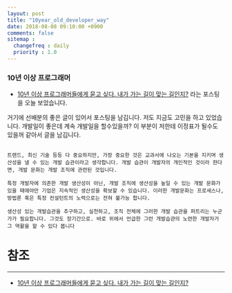 ```yaml
---
layout: post
title: "10year_old_developer_way"
date: 2018-08-08 09:10:00 +0900
comments: false
sitemap :
  changefreq : daily
  priority : 1.0
---
```


### 10년 이상 프로그래머

* [10년 이상 프로그래머들에게 묻고 싶다. 내가 가는 길이 맞는 길인지?](https://www.slipp.net/questions/48?fb_action_ids=548396558527482&fb_action_types=og.likes)
라는 포스팅을 오늘 보았습니다.

거기에 선배분의 좋은 글이 있어서 포스팅을 남김니다. 저도 지금도 고민을 하고 있었습니다. 개발일이 좋은데 계속 개발일을 할수있을까?
이 부분이 저한테 이정표가 될수도 있을꺼 같아서 글을 남김니다.

```

트렌드, 최신 기술 등등 다 중요하지만, 가장 중요한 것은 교과서에 나오는 기본을 지키며 생산성을 낼 수 있는 개발 습관이라고 생각합니다. 개발 습관이 개발자의 개인적인 것이라 한다면, 개발 문화는 개발 조직에 관련된 것입니다.

특정 개발자에 의존한 개발 생산성이 아닌, 개발 조직에 생산성을 높일 수 있는 개발 문화가 있을 때에야만 기업은 지속적인 생산성을 확보할 수 있습니다. 이러한 개발문화는 프로세스나, 방법론 혹은 특정 컨설턴트의 노력으로는 전혀 불가능 합니다.

생산성 있는 개발습관을 추구하고, 실천하고, 조직 전체에 그러한 개발 습관을 퍼트리는 누군가가 필요합니다. 그것도 장기간으로. 바로 위에서 언급한 그런 개발습관의 노련한 개발자가 그 역활을 할 수 있다 봅니다

```


# 참조 
-----
* [10년 이상 프로그래머들에게 묻고 싶다. 내가 가는 길이 맞는 길인지?](https://www.slipp.net/questions/48?fb_action_ids=548396558527482&fb_action_types=og.likes)



